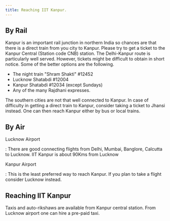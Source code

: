```yaml
---
title: Reaching IIT Kanpur.
---
```


## By Rail

Kanpur is an important rail junction in northern India so chances are
that there is a direct train from you city to Kanpur. Please try to
get a ticket to the Kanpur Central (Station code CNB) station. The
Delhi-Kanpur route is particularly well served. However, tickets might
be difficult to obtain in short notice. Some of the better options are
the following.

- The night train "Shram Shakti" #12452
- Lucknow Shatabdi #12004
- Kanpur Shatabdi #12034 (except Sundays)
- Any of the many Rajdhani expresses.


The southern cities are not that well connected to Kanpur. In case of
difficulty in getting a direct train to Kanpur, consider taking a
ticket to Jhansi instead. One can then reach Kanpur either by bus or
local trains.

## By Air

Lucknow Airport

:   There are good connecting flights from Delhi, Mumbai, Banglore,
    Calcutta to Lucknow. IIT Kanpur is about 90Kms from Lucknow


Kanpur Airport

:   This is the least preferred way to reach Kanpur. If you plan to take
    a flight consider Lucknow instead.

## Reaching IIT Kanpur

Taxis and auto-rikshaws are available from Kanpur central station. From
Lucknow airport one can hire a pre-paid taxi.


[lucknow airport]: <http://www.aai.aero/allAirports/lucknow_generalinfo.jsp>
	      "Lucknow Airport"
[kanpur airport]: <http://www.aai.aero/allAirports/kanpur_generalinfo_Chakeri.jsp>
	      "Kanpur Airport"
